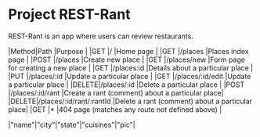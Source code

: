 # Project REST-Rant

REST-Rant is an app where users can review restaurants.

|Method|Path                     |Purpose                                         |
|GET   |/                        |Home page                                       |
|GET   |/places                  |Places index page                               |
|POST  |/places                  |Create new place                                |
|GET   |/places/new              |Form page for creating a new place              |
|GET   |/places\:id              |Details about a particular place                |
|PUT   |/places/:id              |Update a particular place                       |
|GET   |/places/:id/edit         |Update a particular place                       |
|DELETE|/places/:id              |Delete a particular place                       |
|POST  |/places/:id/rant         |Create a rant (comment) about a particular place|
|DELETE|/places/:id/rant/:rantId |Delete a rant (comment) about a particular place|
|GET   |*                        |404 page (matches any route not defined above)  |


|"name"|"city"|"state"|"cuisines"|"pic"|
